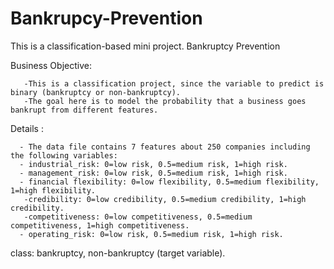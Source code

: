 # Bankrupcy-Prevention
This is a classification-based mini project. 
Bankruptcy Prevention

Business Objective:

       -This is a classification project, since the variable to predict is binary (bankruptcy or non-bankruptcy).
       -The goal here is to model the probability that a business goes bankrupt from different features.

Details :

      - The data file contains 7 features about 250 companies including the following variables:
      - industrial_risk: 0=low risk, 0.5=medium risk, 1=high risk.
      - management_risk: 0=low risk, 0.5=medium risk, 1=high risk.
      - financial flexibility: 0=low flexibility, 0.5=medium flexibility, 1=high flexibility.
       -credibility: 0=low credibility, 0.5=medium credibility, 1=high credibility.
       -competitiveness: 0=low competitiveness, 0.5=medium competitiveness, 1=high competitiveness.
      - operating_risk: 0=low risk, 0.5=medium risk, 1=high risk.
class: bankruptcy, non-bankruptcy (target variable).
